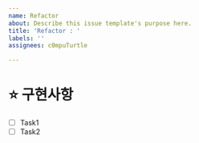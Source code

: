 ```yaml
---
name: Refactor
about: Describe this issue template's purpose here.
title: 'Refactor : '
labels: ''
assignees: c0mpuTurtle

---
```


# ⭐️ **구현사항**

* [ ] Task1
* [ ] Task2
